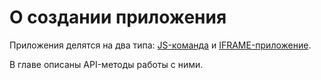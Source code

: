 # О создании приложения

Приложения делятся на два типа: [JS-команда](../chat-apps.md#js-команда) и [IFRAME-приложение](../chat-apps.md#iframe-приложение).

В главе описаны API-методы работы с ними.

